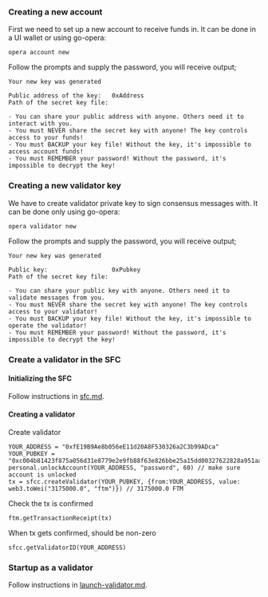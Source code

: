### Creating a new account

First we need to set up a new account to receive funds in. It can be done in a UI wallet or using go-opera:

```
opera account new
```

Follow the prompts and supply the password, you will receive output;

```
Your new key was generated

Public address of the key:   0xAddress
Path of the secret key file:

- You can share your public address with anyone. Others need it to interact with you.
- You must NEVER share the secret key with anyone! The key controls access to your funds!
- You must BACKUP your key file! Without the key, it's impossible to access account funds!
- You must REMEMBER your password! Without the password, it's impossible to decrypt the key!
```

### Creating a new validator key

We have to create validator private key to sign consensus messages with. It can be done only using go-opera:

```
opera validator new
```

Follow the prompts and supply the password, you will receive output;

```
Your new key was generated

Public key:                  0xPubkey
Path of the secret key file:

- You can share your public key with anyone. Others need it to validate messages from you.
- You must NEVER share the secret key with anyone! The key controls access to your validator!
- You must BACKUP your key file! Without the key, it's impossible to operate the validator!
- You must REMEMBER your password! Without the password, it's impossible to decrypt the key!
```

### Create a validator in the SFC

#### Initializing the SFC

Follow instructions in [sfc.md](./sfc.md).

#### Creating a validator

Create validator
```
YOUR_ADDRESS = "0xfE19B9Ae8b056eE11d20A8F530326a2C3b99ADca"
YOUR_PUBKEY = "0xc004b81423f875a056d31e8779e2e9fb88f63e826bbe25a15dd00327622828a951aa5f7cc7ffd027b34b25a53ab64d1fbf6ccc2685ef893f36f814ee0d6b90cc5f39"
personal.unlockAccount(YOUR_ADDRESS, "password", 60) // make sure account is unlocked
tx = sfcc.createValidator(YOUR_PUBKEY, {from:YOUR_ADDRESS, value: web3.toWei("3175000.0", "ftm")}) // 3175000.0 FTM
```

Check the tx is confirmed
```
ftm.getTransactionReceipt(tx) 
```

When tx gets confirmed, should be non-zero
```
sfcc.getValidatorID(YOUR_ADDRESS)
```

### Startup as a validator

Follow instructions in [launch-validator.md](./scripts/launch-validator.md).
